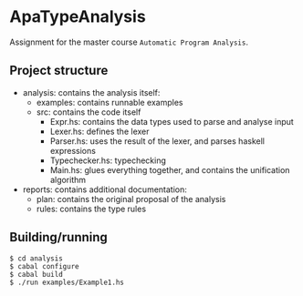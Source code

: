 ApaTypeAnalysis
===============

Assignment for the master course `Automatic Program Analysis`.

Project structure
-----------------

- analysis: contains the analysis itself:
  - examples: contains runnable examples
  - src: contains the code itself
    - Expr.hs: contains the data types used to parse and analyse input
    - Lexer.hs: defines the lexer
    - Parser.hs: uses the result of the lexer, and parses haskell expressions
    - Typechecker.hs: typechecking
    - Main.hs: glues everything together, and contains the unification algorithm
- reports: contains additional documentation:
  - plan: contains the original proposal of the analysis
  - rules: contains the type rules

Building/running
----------------

    $ cd analysis
    $ cabal configure
    $ cabal build
    $ ./run examples/Example1.hs